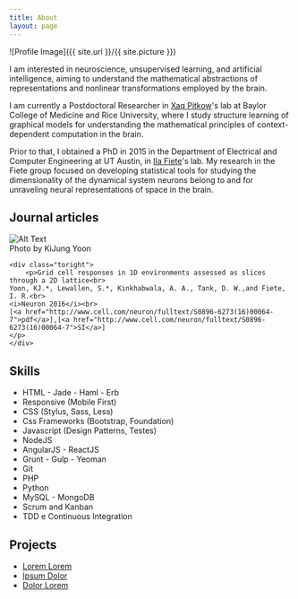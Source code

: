 ```yaml
---
title: About
layout: page
---
```

![Profile Image]({{ site.url }}/{{ site.picture }})

<p>I am interested in neuroscience, unsupervised learning, and artificial intelligence, aiming to understand the mathematical abstractions of representations and nonlinear transformations employed by the brain.</p>

<p>I am currently a Postdoctoral Researcher in <a href="http://xaqlab.com" target="_blank">Xaq Pitkow</a>'s lab at Baylor College of Medicine and Rice University, where I study structure learning of graphical models for understanding the mathematical principles of context-dependent computation in the brain.</p>

<p>Prior to that, I obtained a PhD in 2015 in the Department of Electrical and Computer Engineering at UT Austin, in <a href="http://clm.utexas.edu/fietelab" target="_blank">Ila Fiete</a>'s lab. My research in the Fiete group focused on developing statistical tools for studying the dimensionality of the dynamical system neurons belong to and for unraveling neural representations of space in the brain.</p>

<h2>Journal articles</h2>

<div class="side-by-side">
    <div class="toleft">
        <img class="image" src="https://kijungyoonblog.files.wordpress.com/2016/08/j21.jpg" alt="Alt Text">
        <figcaption class="caption">Photo by KiJung Yoon</figcaption>
    </div>

    <div class="toright">
        <p>Grid cell responses in 1D environments assessed as slices through a 2D lattice<br>
	Yoon, KJ.*, Lewallen, S.*, Kinkhabwala, A. A., Tank, D. W.,and Fiete, I. R.<br>
	<i>Neuron 2016</i><br>
	[<a href="http://www.cell.com/neuron/fulltext/S0896-6273(16)00064-7">pdf</a>],[<a href="http://www.cell.com/neuron/fulltext/S0896-6273(16)00064-7">SI</a>]
	</p>
    </div>
</div>


<h2>Skills</h2>

<ul class="skill-list">
	<li>HTML - Jade - Haml - Erb</li>
	<li>Responsive (Mobile First)</li>
	<li>CSS (Stylus, Sass, Less)</li>
	<li>Css Frameworks (Bootstrap, Foundation)</li>
	<li>Javascript (Design Patterns, Testes)</li>
	<li>NodeJS</li>
	<li>AngularJS - ReactJS</li>
	<li>Grunt - Gulp - Yeoman</li>
	<li>Git</li>
	<li>PHP</li>
	<li>Python</li>
	<li>MySQL - MongoDB</li>
	<li>Scrum and Kanban</li>
	<li>TDD e Continuous Integration</li>
</ul>

<h2>Projects</h2>

<ul>
	<li><a href="https://github.com/">Lorem Lorem</a></li>
	<li><a href="https://github.com/">Ipsum Dolor</a></li>
	<li><a href="https://github.com/">Dolor Lorem</a></li>
</ul>
